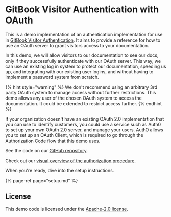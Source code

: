 # GitBook Visitor Authentication with OAuth

This is a demo implementation of an authentication implementation for use in [GitBook Visitor Authentication](https://docs.gitbook.com/features/visitor-authentication). It aims to provide a reference for how to use an OAuth server to grant visitors access to your documentation.

In this demo, we will allow visitors to our documentation to see our docs, only if they successfully authenticate with our OAuth server. This way, we can use an existing log in system to protect our documentation, speeding us up, and integrating with our existing user logins, and without having to implement a password system from scratch.

{% hint style="warning" %}
We don't recommend using an arbitrary 3rd party OAuth system to manage access without further restrictions. This demo allows any user of the chosen OAuth system to access the documentation. It could be extended to restrict access further.
{% endhint %}

If your organization doesn't have an existing OAuth 2.0 implementation that you can use to identify customers, you could use a service such as Auth0 to set up your own OAuth 2.0 server, and manage your users. Auth0 allows you to set up an OAuth Client, which is required to go through the Authorization Code flow that this demo uses.

See the code on our [GitHub repository](https://github.com/GitbookIO/visitor-authentication-with-oauth/).

Check out our [visual overview of the authorization procedure](https://miro.com/app/board/o9J_lvwgIFE=/).

When you're ready, dive into the setup instructions.

{% page-ref page="setup.md" %}



## 

## 

## License

This demo code is licensed under the [Apache-2.0 license](https://github.com/GitbookIO/visitor-authentication-with-oauth/blob/main/LICENSE).

